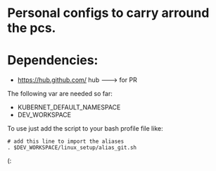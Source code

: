 # Personal configs to carry arround the pcs.

# Dependencies:
* https://hub.github.com/ hub ---> for PR

The following var are needed so far:
* KUBERNET_DEFAULT_NAMESPACE
* DEV_WORKSPACE

To use just add the script to your bash profile file like:

```shell
# add this line to import the aliases
. $DEV_WORKSPACE/linux_setup/alias_git.sh
```

(:
